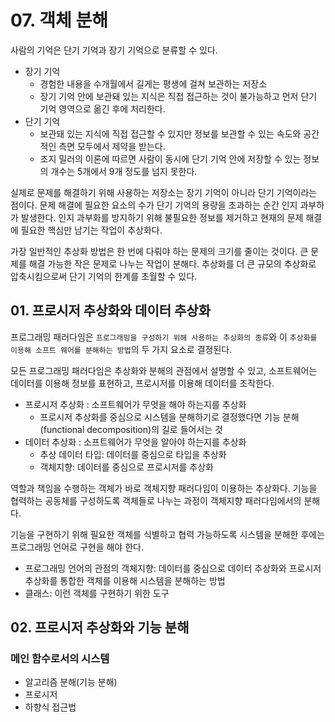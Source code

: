 # 07. 객체 분해
사람의 기억은 단기 기억과 장기 기억으로 분류할 수 있다.
* 장기 기억
  * 경험한 내용을 수개월에서 길게는 평생에 걸쳐 보관하는 저장소
  * 장기 기억 안에 보관돼 있는 지식은 직접 접근하는 것이 불가능하고 먼저 단기 기억 영역으로 옮긴 후에 처리한다.
* 단기 기억
  * 보관돼 있는 지식에 직접 접근할 수 있지만 정보를 보관할 수 있는 속도와 공간적인 측면 모두에서 제약을 받는다.
  * 조지 밀러의 이론에 따르면 사람이 동시에 단기 기억 안에 저장할 수 있는 정보의 개수는 5개에서 9개 정도를 넘지 못한다.

실제로 문제를 해결하기 위해 사용하는 저장소는 장기 기억이 아니라 단기 기억이라는 점이다. 문제 해결에 필요한 요소의 수가 단기 기억의 용량을 초과하는 순간 인지 과부하가 발생한다. 인지 과부화를 방지하기 위해 불필요한 정보를 제거하고 현재의 문제 해결에 필요한 핵심만 남기는 작업이 추상화다.

가장 일반적인 추상화 방법은 한 번에 다뤄야 하는 문제의 크기를 줄이는 것이다. 큰 문제를 해결 가능한 작은 문제로 나누는 작업이 분해다. 추상화를 더 큰 규모의 추상화로 압축시킴으로써 단기 기억의 한계를 초월할 수 있다.

## 01. 프로시저 추상화와 데이터 추상화
프로그래밍 패러다임은 `프로그래밍을 구성하기 위해 사용하는 추상화의 종류`와 이 `추상화를 이용해 소프트 웨어를 분해하는 방법`의 두 가지 요소로 결정된다.

모든 프로그래밍 패러다임은 추상화와 분해의 관점에서 설명할 수 있고, 소프트웨어는 데이터를 이용해 정보를 표현하고, 프로시저를 이용해 데이터를 조작한다.
* 프로시저 추상화 : 소프트웨어가 무엇을 해야 하는지를 추상화
  * 프로시저 추상화를 중심으로 시스템을 분해하기로 결정했다면 기능 분해(functional decomposition)의 길로 들어서는 것
* 데이터 추상화 : 소프트웨어가 무엇을 알아야 하는지를 추상화
  * 추상 데이터 타입: 데이터를 중심으로 타입을 추상화
  * 객체지향: 데이터를 중심으로 프로시저를 추상화

역할과 책임을 수행하는 객체가 바로 객체지향 패러다임이 이용하는 추상화다. 기능을 협력하는 공동체를 구성하도록 객체들로 나누는 과정이 객체지향 패러다임에서의 분해다.

기능을 구현하기 위해 필요한 객체를 식별하고 협력 가능하도록 시스템을 분해한 후에는 프로그래밍 언어로 구현을 해야 한다.
* 프로그래밍 언어의 관점의 객체지향: 데이터를 중심으로 데이터 추상화와 프로시저 추상화를 통합한 객체를 이용해 시스템을 분해하는 방법
* 클래스: 이런 객체를 구현하기 위한 도구

## 02. 프로시저 추상화와 기능 분해
### 메인 함수로서의 시스템
* 알고리즘 분해(기능 분해)
* 프로시저
* 하향식 접근법